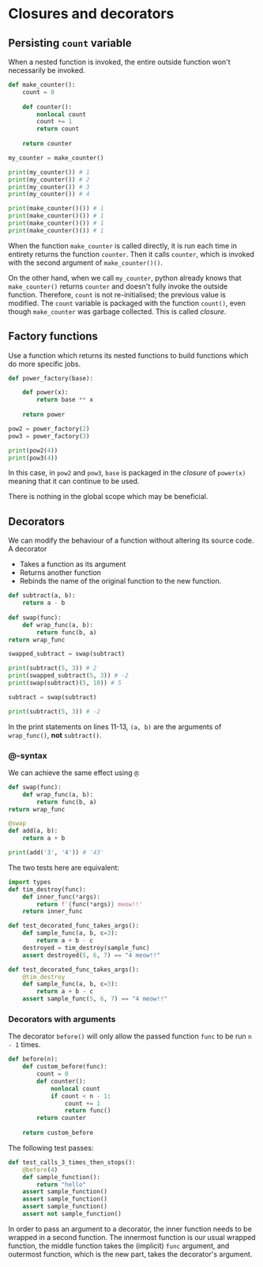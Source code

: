 # Closures and decorators
## Persisting `count` variable
When a nested function is invoked, the entire outside function won't necessarily be invoked.
```python
def make_counter():
	count = 0
	
	def counter():
		nonlocal count
		count += 1
		return count
	
	return counter

my_counter = make_counter()

print(my_counter()) # 1
print(my_counter()) # 2
print(my_counter()) # 3
print(my_counter()) # 4

print(make_counter()()) # 1
print(make_counter()()) # 1
print(make_counter()()) # 1
print(make_counter()()) # 1
```
When the function `make_counter` is called directly, it is run each time in entirety returns the function `counter`. Then it calls `counter`, which is invoked with the second argument of `make_counter()()`.

On the other hand, when we call `my_counter`, python already knows that `make_counter()` returns `counter` and doesn't fully invoke the outside function. Therefore, `count` is not re-initialised; the previous value is modified. The `count` variable is packaged with the function `count()`, even though `make_counter` was garbage collected. This is called *closure*.

## Factory functions
Use a function which returns its nested functions to build functions which do more specific jobs.
```python
def power_factory(base):

	def power(x):
		return base ** x
	
	return power

pow2 = power_factory(2)
pow3 = power_factory(3)

print(pow2(4))
print(pow3(4))
```
In this case, in `pow2` and `pow3`, `base` is packaged in the *closure* of `power(x)`  meaning that it can continue to be used.

There is nothing in the global scope which may be beneficial.

## Decorators
We can modify the behaviour of a function without altering its source code. A decorator
- Takes a function as its argument
- Returns another function
- Rebinds the name of the original function to the new function.
```python {11,12,13}
def subtract(a, b):
	return a - b
	
def swap(func):
	def wrap_func(a, b):
		return func(b, a)
return wrap_func

swapped_subtract = swap(subtract)

print(subtract(5, 3)) # 2
print(swapped_subtract(5, 3)) # -2
print(swap(subtract)(5, 10)) # 5

subtract = swap(subtract)

print(subtract(5, 3)) # -2
```
In the print statements on lines 11-13, `(a, b)` are the arguments of `wrap_func()`, **not** `subtract()`.
### @-syntax
We can achieve the same effect using `@`:
```python
def swap(func):
	def wrap_func(a, b):
		return func(b, a)
return wrap_func

@swap
def add(a, b):
	return a + b

print(add('3', '4')) # '43'
```

The two tests here are equivalent:
```python
import types
def tim_destroy(func):
	def inner_func(*args):
		return f'{func(*args)} meow!!'
	return inner_func

def test_decorated_func_takes_args():
	def sample_func(a, b, c=3):
		return a + b - c
	destroyed = tim_destroy(sample_func)
	assert destroyed(5, 6, 7) == "4 meow!!"

def test_decorated_func_takes_args():
	@tim_destroy
	def sample_func(a, b, c=3):
		return a + b - c
	assert sample_func(5, 6, 7) == "4 meow!!"
```

### Decorators with arguments
The decorator `before()` will only allow the passed function `func` to be run `n - 1` times.
```python
def before(n):
    def custom_before(func):
        count = 0
        def counter():
            nonlocal count
            if count < n - 1:
                count += 1
                return func()
        return counter
    
    return custom_before
```
The following test passes:
```python
def test_calls_3_times_then_stops():
    @before(4)
    def sample_function():
        return "hello"
    assert sample_function()
    assert sample_function()
    assert sample_function()
    assert not sample_function()
```
In order to pass an argument to a decorator, the inner function needs to be wrapped in a second function. The innermost function is our usual wrapped function, the middle function takes the (implicit) `func` argument, and outermost function, which is the new part, takes the decorator's argument.